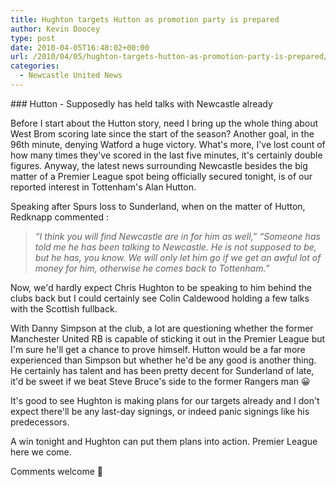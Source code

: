 ```yaml
---
title: Hughton targets Hutton as promotion party is prepared
author: Kevin Doocey
type: post
date: 2010-04-05T16:48:02+00:00
url: /2010/04/05/hughton-targets-hutton-as-promotion-party-is-prepared/
categories:
  - Newcastle United News
---
```

### Hutton - Supposedly has held talks with Newcastle already

Before I start about the Hutton story, need I bring up the whole thing about West Brom scoring late since the start of the season? Another goal, in the 96th minute, denying Watford a huge victory. What's more, I've lost count of how many times they've scored in the last five minutes, it's certainly double figures. Anyway, the latest news surrounding Newcastle besides the big  matter of a Premier League spot being officially secured tonight, is of our reported interest in Tottenham's Alan Hutton.

Speaking after Spurs loss to Sunderland, when on the matter of Hutton, Redknapp commented :

> _“I think you will find Newcastle are in for him as well,” “Someone has told me he has been talking to Newcastle. He is not supposed to be, but he has, you know. We will only let him go if we get an awful lot of money for him, otherwise he comes back to Tottenham.”_

Now, we'd hardly expect Chris Hughton to be speaking to him behind the clubs back but I could certainly see Colin Caldewood holding a few talks with the Scottish fullback.

With Danny Simpson at the club, a lot are questioning whether the former Manchester United RB is capable of sticking it out in the Premier League but I'm sure he'll get a chance to prove himself. Hutton would be a far more experienced than Simpson but whether he'd be any good is another thing. He certainly has talent and has been pretty decent for Sunderland of late, it'd be sweet if we beat Steve Bruce's side to the former Rangers man 😀

It's good to see Hughton is making plans for our targets already and I don't expect there'll be any last-day signings, or indeed panic signings like his predecessors.

A win tonight and Hughton can put them plans into action. Premier League here we come.

Comments welcome 🙂
